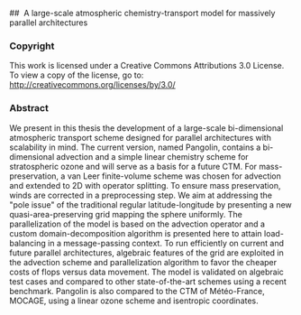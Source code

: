 ##  A large-scale atmospheric chemistry-transport model for massively parallel architectures

### Copyright
This work is licensed under a Creative Commons Attributions 3.0 License.
To view a copy of the license, go to:
http://creativecommons.org/licenses/by/3.0/

### Abstract
We present in this thesis the development of a large-scale bi-dimensional
atmospheric transport scheme designed for parallel architectures with
scalability in mind. The current version, named Pangolin, contains a
bi-dimensional advection and a simple linear chemistry scheme for stratospheric
ozone and will serve as a basis for a future CTM. For mass-preservation, a
van Leer finite-volume scheme was chosen for advection and extended to 2D with
operator splitting. To ensure mass preservation, winds are corrected in a
preprocessing step. We aim at addressing the "pole issue" of the traditional
regular latitude-longitude by presenting a new quasi-area-preserving grid
mapping the sphere uniformly. The parallelization of the model is based on the
advection operator and a custom domain-decomposition algorithm is presented here
to attain load-balancing in a message-passing context. To run efficiently on
current and future parallel architectures, algebraic features of the grid are
exploited in the advection scheme and parallelization algorithm to favor the
cheaper costs of flops versus data movement. The model is validated on algebraic
test cases and compared to other state-of-the-art schemes using a recent
benchmark. Pangolin is also compared to the CTM of Météo-France, MOCAGE,
using a linear ozone scheme and isentropic coordinates.


